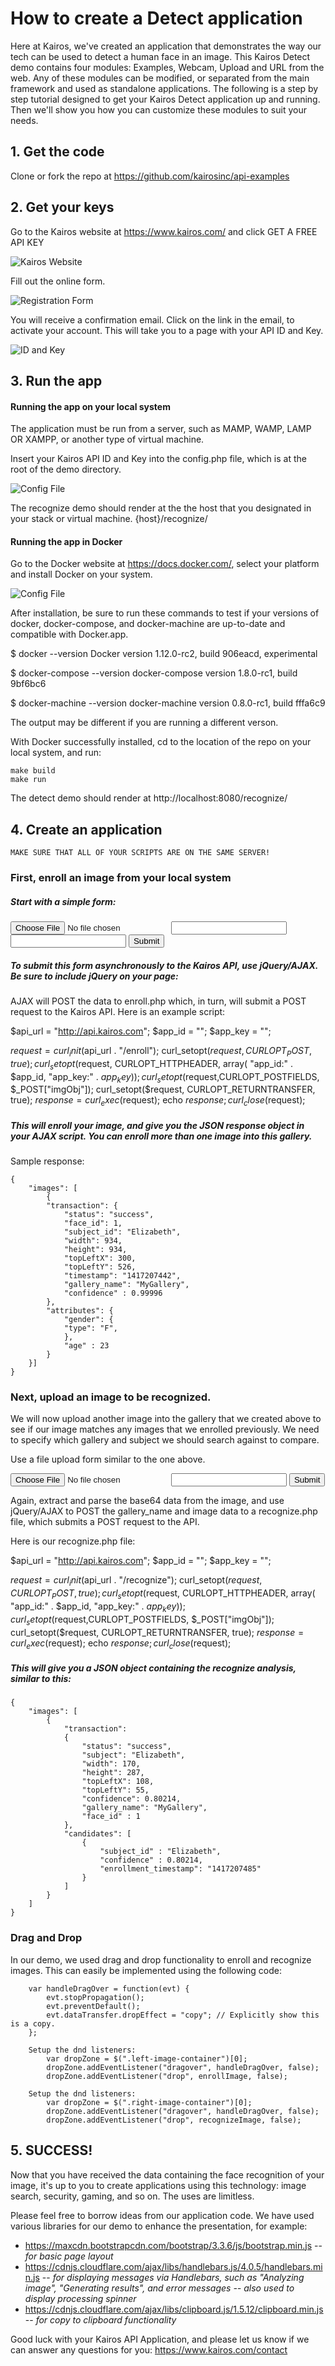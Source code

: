 # How to create a Detect application

Here at Kairos, we've created an application that demonstrates the way our tech can be used to detect a human face in an image.  This Kairos Detect demo contains four modules: Examples, Webcam, Upload and URL from the web.  Any of these modules can be modified, or separated from the main framework and used as standalone applications.  The following is a step by step tutorial designed to get your Kairos Detect application up and running.  Then we'll show you how you can customize these modules to suit your needs.

## 1. Get the code

Clone or fork the repo at https://github.com/kairosinc/api-examples

## 2. Get your keys

Go to the Kairos website at https://www.kairos.com/ and click GET A FREE API KEY

![Kairos Website](/php-demo/recognize/docs/kairos_website.png?raw=true)

Fill out the online form.

![Registration Form](/php-demo/recognize/docs/registration_form.png?raw=true)

You will receive a confirmation email.  Click on the link in the email, to activate your account.  This will take you to a page with your API ID and Key.

![ID and Key](/php-demo/recognize/docs/id_and_key.png?raw=true)

## 3. Run the app 

#### Running the app on your local system

The application must be run from a server, such as MAMP, WAMP, LAMP OR XAMPP, or another type of virtual machine.

Insert your Kairos API ID and Key into the config.php file, which is at the root of the demo directory.

![Config File](/php-demo/recognize/docs/config_file.png?raw=true)

The recognize demo should render at the the host that you designated in your stack or virtual machine. {host}/recognize/


#### Running the app in Docker

Go to the Docker website at https://docs.docker.com/, select your platform and install Docker on your system.

![Config File](/php-demo/recognize/docs/docker_website.png?raw=true)

After installation, be sure to run these commands to test if your versions of docker, docker-compose, and docker-machine are up-to-date and compatible with Docker.app.

  $ docker --version
  Docker version 1.12.0-rc2, build 906eacd, experimental

  $ docker-compose --version
  docker-compose version 1.8.0-rc1, build 9bf6bc6

  $ docker-machine --version
  docker-machine version 0.8.0-rc1, build fffa6c9
  
The output may be different if you are running a different verson.

With Docker successfully installed, cd to the location of the repo on your local system, and run:

    make build
    make run
    
The detect demo should render at http://localhost:8080/recognize/

## 4. Create an application

`MAKE SURE THAT ALL OF YOUR SCRIPTS ARE ON THE SAME SERVER!`

### First, enroll an image from your local system

##### Start with a simple form:

<form method="post" enctype="multipart/form-data"> 
    <input type="file" id="imageFile" />
    <input type="text" id="galleryName" />
    <input type="text" id="subjectId" />
    <input type="submit" id="formSubmit" />
</form>
                    
##### To submit this form asynchronously to the Kairos API, use jQuery/AJAX.  Be sure to include jQuery on your page:

<script src="https://ajax.googleapis.com/ajax/libs/jquery/1.11.3/jquery.min.js"></script>

<script>
    $("#formSubmit").click(function(e) {
        e.preventDefault();
        var file = $('#imageFile')[0].files[0]; `this is your uploaded file`
        var reader  = new FileReader(); `instantiate FileReader, which is a web API`
        reader.readAsDataURL(file); `the readAsDataURL method reads the contents of your file`
        reader.onloadend = function () { `after FileReader has loaded, send image data to API`
          var imageData = reader.result; `this is the base64 data of your image`
          imageData = parseImageData(imageData); `the string at the beginning of the base64 data must be removed using parseImageData()`
          var data = {};
          imgObj = { 
            "image"   : imageData,
            "gallery_name" : $("#galleryName").val(),
            "subject_id" : $("#subjectId").val()
          };
          data.imgObj = JSON.stringify(imgObj);
          $.ajax({
            url      : "enroll.php",
            type     : "POST",
            data     :  data,
            dataType : 'text'
          }).done(function(response) {
            console.log(response)
          });
        }
    }); 
    
    Parsing function:
    var parseImageData = function(imageData) {
        imageData = imageData.replace("data:image/jpeg;base64,", "");
        imageData = imageData.replace("data:image/jpg;base64,", "");
        imageData = imageData.replace("data:image/png;base64,", "");
        imageData = imageData.replace("data:image/gif;base64,", "");
        imageData = imageData.replace("data:image/bmp;base64,", "");
        return imageData;
    }
</script>

AJAX will POST the data to enroll.php which, in turn, will submit a POST request to the Kairos API.  Here is an example script:

$api_url = "http://api.kairos.com";
$app_id = "";
$app_key = "";

$request = curl_init($api_url . "/enroll");
curl_setopt($request, CURLOPT_POST, true);
curl_setopt($request, CURLOPT_HTTPHEADER, array(
    "app_id:" . $app_id, 
    "app_key:" . $app_key
    )
);
curl_setopt($request,CURLOPT_POSTFIELDS, $_POST["imgObj"]);
curl_setopt($request, CURLOPT_RETURNTRANSFER, true);
$response = curl_exec($request);
echo $response;
curl_close($request);


##### This will enroll your image, and give you the JSON response object in your AJAX script.  You can enroll more than one image into this gallery.

Sample response:

    {
        "images": [
            {
            "transaction": {
                "status": "success",
                "face_id": 1,
                "subject_id": "Elizabeth",
                "width": 934,
                "height": 934,
                "topLeftX": 300,
                "topLeftY": 526,
                "timestamp": "1417207442",
                "gallery_name": "MyGallery",
                "confidence" : 0.99996
            },
            "attributes": {
                "gender": {
                "type": "F",
                },
                "age" : 23
            }
        }]
    }

### Next, upload an image to be recognized.

We will now upload another image into the gallery that we created above to see if our image matches any images that we enrolled previously.  We need to specify which gallery and subject we should search against to compare.  

Use a file upload form similar to the one above.

<form method="post" enctype="multipart/form-data"> 
    <input type="file" id="imageFile" />
    <input type="text" id="galleryName" />
    <input type="submit" id="formSubmit" />
</form>

Again, extract and parse the base64 data from the image, and use jQuery/AJAX to POST the gallery_name and image data to a recognize.php file, which submits a POST request to the API.

<script>
    $("#formSubmit").click(function(e) {
        e.preventDefault();
    var file = $('#imageFile')[0].files[0]; 
    var reader  = new FileReader(); 
    reader.readAsDataURL(file); 
    reader.onloadend = function () { 
    var imageData = reader.result; 
    imageData = parseImageData(imageData); 
    var data = {};
    imgObj = { 
    "image"   : imageData,
    "gallery_name" : $("#galleryName").val()
    };
    data.imgObj = JSON.stringify(imgObj);

    $.ajax({
        url      : "recognize.php",
        type     : "POST",
        data     :  data,
        dataType : 'text'
      }).done(function(response) {
        console.log(response)
    });
</script>

Here is our recognize.php file:

$api_url = "http://api.kairos.com";
$app_id = "";
$app_key = "";

$request = curl_init($api_url . "/recognize");
curl_setopt($request, CURLOPT_POST, true);
curl_setopt($request, CURLOPT_HTTPHEADER, array(
    "app_id:" . $app_id, 
    "app_key:" . $app_key
    )
);
curl_setopt($request,CURLOPT_POSTFIELDS, $_POST["imgObj"]);
curl_setopt($request, CURLOPT_RETURNTRANSFER, true);
$response = curl_exec($request);
echo $response;
curl_close($request);

##### This will give you a JSON object containing the recognize analysis, similar to this:
    {
        "images": [
            {
                "transaction":
                {
                    "status": "success",
                    "subject": "Elizabeth",
                    "width": 170,
                    "height": 287,
                    "topLeftX": 108,
                    "topLeftY": 55,
                    "confidence": 0.80214,
                    "gallery_name": "MyGallery",
                    "face_id" : 1
                },
                "candidates": [
                    {
                        "subject_id" : "Elizabeth",
                        "confidence" : 0.80214,
                        "enrollment_timestamp": "1417207485"
                    }
                ]
            } 
        ]
    }
    
### Drag and Drop

In our demo, we used drag and drop functionality to enroll and recognize images.  This can easily be implemented using the following code:

        var handleDragOver = function(evt) {
            evt.stopPropagation();
            evt.preventDefault();
            evt.dataTransfer.dropEffect = "copy"; // Explicitly show this is a copy.
        };
        
        Setup the dnd listeners:
            var dropZone = $(".left-image-container")[0];
            dropZone.addEventListener("dragover", handleDragOver, false);
            dropZone.addEventListener("drop", enrollImage, false);

        Setup the dnd listeners:
            var dropZone = $(".right-image-container")[0];
            dropZone.addEventListener("dragover", handleDragOver, false);
            dropZone.addEventListener("drop", recognizeImage, false);

## 5. SUCCESS! 

Now that you have received the data containing the face recognition of your image, it's up to you to create applications using this technology: image search, security, gaming, and so on.  The uses are limitless.

Please feel free to borrow ideas from our application code.  We have used various libraries for our demo to enhance the presentation, for example:

* https://maxcdn.bootstrapcdn.com/bootstrap/3.3.6/js/bootstrap.min.js -- *for basic page layout*
* https://cdnjs.cloudflare.com/ajax/libs/handlebars.js/4.0.5/handlebars.min.js -- *for displaying messages via Handlebars, such as "Analyzing image", "Generating results", and error messages -- also used to display processing spinner*
* https://cdnjs.cloudflare.com/ajax/libs/clipboard.js/1.5.12/clipboard.min.js -- *for copy to clipboard functionality*

Good luck with your Kairos API Application, and please let us know if we can answer any questions for you: https://www.kairos.com/contact

            

